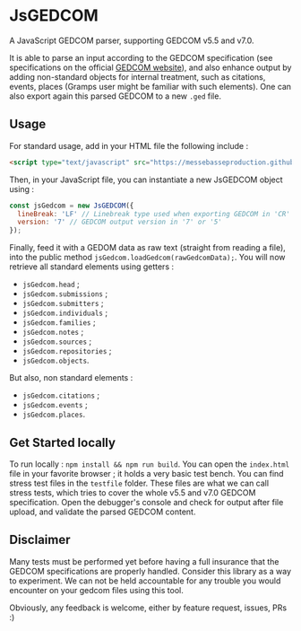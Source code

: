 # JsGEDCOM

A JavaScript GEDCOM parser, supporting GEDCOM v5.5 and v7.0.

It is able to parse an input according to the GEDCOM specification (see specifications on the official [GEDCOM website](https://gedcom.io/specs/)), and also enhance output by adding non-standard objects for internal treatment, such as citations, events, places (Gramps user might be familiar with such elements). One can also export again this parsed GEDCOM to a new `.ged` file.

## Usage

For standard usage, add in your HTML file the following include :

```html
<script type="text/javascript" src="https://messebasseproduction.github.io/JsGEDCOM/dist/JsGEDCOM.bundle.js"></script>
``` 

Then, in your JavaScript file, you can instantiate a new JsGEDCOM object using :
```Javascript
const jsGedcom = new JsGEDCOM({
  lineBreak: 'LF' // Linebreak type used when exporting GEDCOM in 'CR' or 'CR LF' or 'LF',
  version: '7' // GEDCOM output version in '7' or '5'
});
```

Finally, feed it with a GEDOM data as raw text (straight from reading a file), into the public method `jsGedcom.loadGedcom(rawGedcomData);`. You will now retrieve all standard elements using getters : 
- `jsGedcom.head` ;
- `jsGedcom.submissions` ;
- `jsGedcom.submitters` ;
- `jsGedcom.individuals` ;
- `jsGedcom.families` ;
- `jsGedcom.notes` ;
- `jsGedcom.sources` ;
- `jsGedcom.repositories` ;
- `jsGedcom.objects`.

 But also, non standard elements :
- `jsGedcom.citations` ;
- `jsGedcom.events` ;
- `jsGedcom.places`.

## Get Started locally

To run locally : `npm install && npm run build`. You can open the `index.html` file in your favorite browser ; it holds a very basic test bench. You can find stress test files in the `testfile` folder. These files are what we can call stress tests, which tries to cover the whole v5.5 and v7.0 GEDCOM specification. Open the debugger's console and check for output after file upload, and validate the parsed GEDCOM content.

## Disclaimer

Many tests must be performed yet before having a full insurance that the GEDCOM specifications are properly handled. Consider this library as a way to experiment. We can not be held accountable for any trouble you would encounter on your gedcom files using this tool.

Obviously, any feedback is welcome, either by feature request, issues, PRs :)
